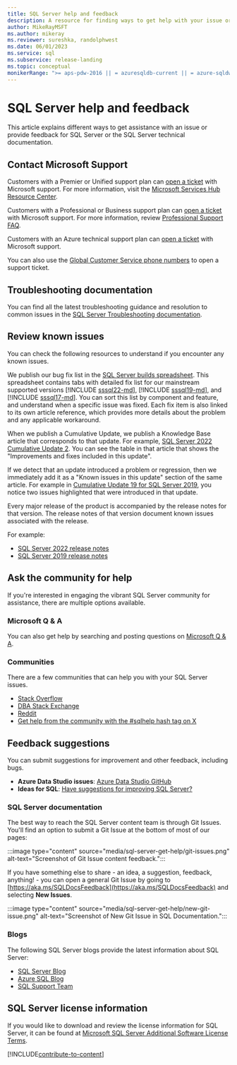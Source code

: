 ```yaml
---
title: SQL Server help and feedback
description: A resource for finding ways to get help with your issue or submit feedback for either the SQL Server product, or the SQL Server technical documentation.
author: MikeRayMSFT
ms.author: mikeray
ms.reviewer: sureshka, randolphwest
ms.date: 06/01/2023
ms.service: sql
ms.subservice: release-landing
ms.topic: conceptual
monikerRange: ">= aps-pdw-2016 || = azuresqldb-current || = azure-sqldw-latest || >= sql-server-2016 || >= sql-server-linux-2017"
---
```


# SQL Server help and feedback

This article explains different ways to get assistance with an issue or provide feedback for SQL Server or the SQL Server technical documentation.

## Contact Microsoft Support

Customers with a Premier or Unified support plan can [open a ticket](https://serviceshub.microsoft.com/support/create) with Microsoft support. For more information, visit the [Microsoft Services Hub Resource Center](/services-hub/unified/).

Customers with a Professional or Business support plan can [open a ticket](https://support.serviceshub.microsoft.com/supportforbusiness/create) with Microsoft support. For more information, review [Professional Support FAQ](/services-hub/sfbus/support-for-business/professional-support-faqs).

Customers with an Azure technical support plan can [open a ticket](/azure/azure-portal/supportability/how-to-create-azure-support-request) with Microsoft support.

You can also use the [Global Customer Service phone numbers](https://support.microsoft.com/topic/global-customer-service-phone-numbers-c0389ade-5640-e588-8b0e-28de8afeb3f2) to open a support ticket.

## Troubleshooting documentation

You can find all the latest troubleshooting guidance and resolution to common issues in the [SQL Server Troubleshooting documentation](/troubleshoot/sql/).

## Review known issues

You can check the following resources to understand if you encounter any known issues.

We publish our bug fix list in the [SQL Server builds spreadsheet](https://aka.ms/sqlserverbuilds). This spreadsheet contains tabs with detailed fix list for our mainstream supported versions [!INCLUDE [sssql22-md](../includes/sssql22-md.md)], [!INCLUDE [sssql19-md](../includes/sssql19-md.md)], and [!INCLUDE [sssql17-md](../includes/sssql17-md.md)]. You can sort this list by component and feature, and understand when a specific issue was fixed. Each fix item is also linked to its own article reference, which provides more details about the problem and any applicable workaround.

When we publish a Cumulative Update, we publish a Knowledge Base article that corresponds to that update. For example, [SQL Server 2022 Cumulative Update 2](/troubleshoot/sql/releases/sqlserver-2022/cumulativeupdate2). You can see the table in that article that shows the "Improvements and fixes included in this update".

If we detect that an update introduced a problem or regression, then we immediately add it as a "Known issues in this update" section of the same article. For example in [Cumulative Update 19 for SQL Server 2019](https://support.microsoft.com/kb/5023049), you notice two issues highlighted that were introduced in that update.

Every major release of the product is accompanied by the release notes for that version. The release notes of that version document known issues associated with the release.

For example:

- [SQL Server 2022 release notes](sql-server-2022-release-notes.md)
- [SQL Server 2019 release notes](sql-server-2019-release-notes.md)

## Ask the community for help

If you're interested in engaging the vibrant SQL Server community for assistance, there are multiple options available.

### Microsoft Q & A

You can also get help by searching and posting questions on [Microsoft Q & A](/answers/products/sql-server).

### Communities

There are a few communities that can help you with your SQL Server issues.

- [Stack Overflow](https://stackoverflow.com/questions/tagged/sql-server)
- [DBA Stack Exchange](https://dba.stackexchange.com/questions/tagged/sql-server)
- [Reddit](https://www.reddit.com/r/SQLServer/)
- [Get help from the community with the #sqlhelp hash tag on X](https://x.com/hashtag/sqlhelp?src=hash)

## Feedback suggestions

You can submit suggestions for improvement and other feedback, including bugs.

- **Azure Data Studio issues**: [Azure Data Studio GitHub](https://github.com/microsoft/azuredatastudio/issues)
- **Ideas for SQL**: [Have suggestions for improving SQL Server?](https://feedback.azure.com/forums/908035-sql-server)

### SQL Server documentation

The best way to reach the SQL Server content team is through Git Issues. You'll find an option to submit a Git Issue at the bottom of most of our pages:

:::image type="content" source="media/sql-server-get-help/git-issues.png" alt-text="Screenshot of Git Issue content feedback.":::

If you have something else to share - an idea, a suggestion, feedback, anything! -  you can open a general Git Issue by going to [https://aka.ms/SQLDocsFeedback](https://aka.ms/SQLDocsFeedback) and selecting **New Issues**.

:::image type="content" source="media/sql-server-get-help/new-git-issue.png" alt-text="Screenshot of New Git Issue in SQL Documentation.":::

### Blogs

The following SQL Server blogs provide the latest information about SQL Server:

- [SQL Server Blog](https://cloudblogs.microsoft.com/sqlserver/)
- [Azure SQL Blog](https://techcommunity.microsoft.com/t5/azure-sql-blog/bg-p/AzureSQLBlog)
- [SQL Support Team](https://techcommunity.microsoft.com/t5/SQL-Server-Support/bg-p/SQLServerSupport/)

## SQL Server license information

If you would like to download and review the license information for SQL Server, it can be found at [Microsoft SQL Server Additional Software License Terms](https://www.microsoft.com/download/details.aspx?id=39299).

[!INCLUDE[contribute-to-content](../includes/paragraph-content/contribute-to-content.md)]
